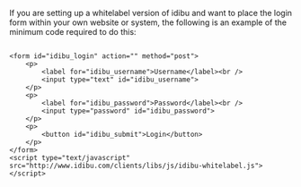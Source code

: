 <p>If you are setting up a whitelabel version of idibu and want to place the login form within your own website or system, the following is an example of the minimum code required to do this:</p>
<pre>
<code>
&lt;form id=&quot;idibu_login&quot; action=&quot;&quot; method=&quot;post&quot;&gt;
    &lt;p&gt;
        &lt;label for=&quot;idibu_username&quot;&gt;Username&lt;/label&gt;&lt;br /&gt;
        &lt;input type=&quot;text&quot; id=&quot;idibu_username&quot;&gt;
    &lt;/p&gt;
    &lt;p&gt;
        &lt;label for=&quot;idibu_password&quot;&gt;Password&lt;/label&gt;&lt;br /&gt;
        &lt;input type=&quot;password&quot; id=&quot;idibu_password&quot;&gt;
    &lt;/p&gt;
    &lt;p&gt;
        &lt;button id=&quot;idibu_submit&quot;&gt;Login&lt;/button&gt;
    &lt;/p&gt;
&lt;/form&gt;
&lt;script type=&quot;text/javascript&quot; src=&quot;http://www.idibu.com/clients/libs/js/idibu-whitelabel.js&quot;&gt;&lt;/script&gt;
</code></pre>
